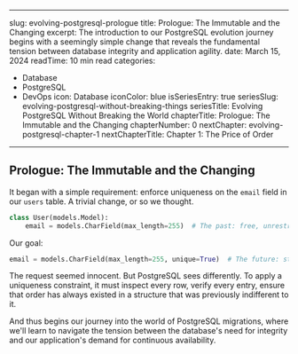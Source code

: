 
---
slug: evolving-postgresql-prologue
title: Prologue: The Immutable and the Changing
excerpt: The introduction to our PostgreSQL evolution journey begins with a seemingly simple change that reveals the fundamental tension between database integrity and application agility.
date: March 15, 2024
readTime: 10 min read
categories:
  - Database
  - PostgreSQL
  - DevOps
icon: Database
iconColor: blue
isSeriesEntry: true
seriesSlug: evolving-postgresql-without-breaking-things
seriesTitle: Evolving PostgreSQL Without Breaking the World
chapterTitle: Prologue: The Immutable and the Changing
chapterNumber: 0
nextChapter: evolving-postgresql-chapter-1
nextChapterTitle: Chapter 1: The Price of Order
---

## Prologue: The Immutable and the Changing

It began with a simple requirement: enforce uniqueness on the `email` field in our `users` table. A trivial change, or so we thought.

```python
class User(models.Model):
    email = models.CharField(max_length=255)  # The past: free, unrestricted
```

Our goal:

```python
email = models.CharField(max_length=255, unique=True)  # The future: structured, ordered
```

The request seemed innocent. But PostgreSQL sees differently. To apply a uniqueness constraint, it must inspect every row, verify every entry, ensure that order has always existed in a structure that was previously indifferent to it.

And thus begins our journey into the world of PostgreSQL migrations, where we'll learn to navigate the tension between the database's need for integrity and our application's demand for continuous availability.
